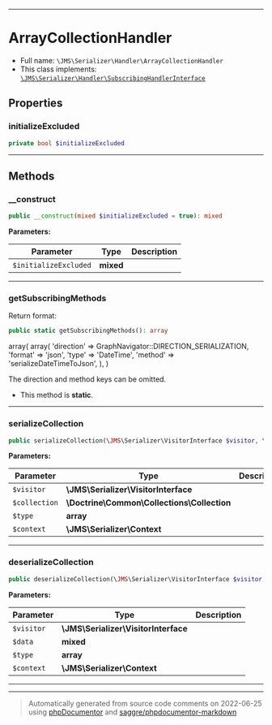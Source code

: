 ***

# ArrayCollectionHandler





* Full name: `\JMS\Serializer\Handler\ArrayCollectionHandler`
* This class implements:
[`\JMS\Serializer\Handler\SubscribingHandlerInterface`](./SubscribingHandlerInterface.md)



## Properties


### initializeExcluded



```php
private bool $initializeExcluded
```






***

## Methods


### __construct



```php
public __construct(mixed $initializeExcluded = true): mixed
```








**Parameters:**

| Parameter | Type | Description |
|-----------|------|-------------|
| `$initializeExcluded` | **mixed** |  |




***

### getSubscribingMethods

Return format:

```php
public static getSubscribingMethods(): array
```

array(
         array(
             'direction' => GraphNavigator::DIRECTION_SERIALIZATION,
             'format' => 'json',
             'type' => 'DateTime',
             'method' => 'serializeDateTimeToJson',
         ),
     )

The direction and method keys can be omitted.

* This method is **static**.







***

### serializeCollection



```php
public serializeCollection(\JMS\Serializer\VisitorInterface $visitor, \Doctrine\Common\Collections\Collection $collection, array $type, \JMS\Serializer\Context $context): mixed
```








**Parameters:**

| Parameter | Type | Description |
|-----------|------|-------------|
| `$visitor` | **\JMS\Serializer\VisitorInterface** |  |
| `$collection` | **\Doctrine\Common\Collections\Collection** |  |
| `$type` | **array** |  |
| `$context` | **\JMS\Serializer\Context** |  |




***

### deserializeCollection



```php
public deserializeCollection(\JMS\Serializer\VisitorInterface $visitor, mixed $data, array $type, \JMS\Serializer\Context $context): mixed
```








**Parameters:**

| Parameter | Type | Description |
|-----------|------|-------------|
| `$visitor` | **\JMS\Serializer\VisitorInterface** |  |
| `$data` | **mixed** |  |
| `$type` | **array** |  |
| `$context` | **\JMS\Serializer\Context** |  |




***


***
> Automatically generated from source code comments on 2022-06-25 using [phpDocumentor](http://www.phpdoc.org/) and [saggre/phpdocumentor-markdown](https://github.com/Saggre/phpDocumentor-markdown)
